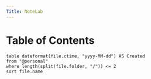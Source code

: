 ```yaml
---
Title: NoteLab
---
```


# Table of Contents

```dataview
table dateformat(file.ctime, "yyyy-MM-dd") AS Created
from "@personal"
where length(split(file.folder, "/")) <= 2
sort file.name
```
